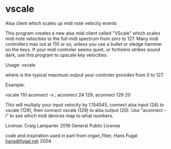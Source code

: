# vscale

Alsa client which scales up midi note velocity events


   This program creates a new alsa midi client called "VScale"
   which scales midi note velocities to the full midi spectrum from
   zero to 127.  Many midi controllers max out at 110 or so,
   unless you use a bullet or sledge hammer on the keys.  If
   your midi controler seems quiet, or fortisimo strikes sound
   dark, use this program to upscale key velocities.

Usage:
   vscale <value>

   where <value> is the typical maximum output your controler
   provides from 0 to 127.

Example:

   vscale 110
   aconnect -x ; aconnect 24 129; aconnect 129 20

   This will multiply your input velocity by 1.154545,
   connect alsa input (24) to vscale (129), then connect
   vscale (129) to alsa output (20).   Use "aconnect -i"
   to see which midi devices map to what numbers.

License:
   Craig Lamparter 2016  General Public License

   code and inspiration used in part from organ_filter,
                    Hans Fugal <hans@fugal.net>  2004

